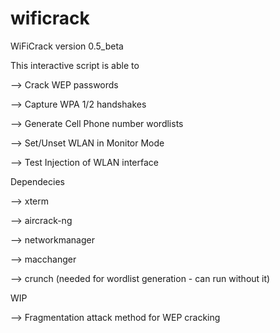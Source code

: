 # wificrack

WiFiCrack version 0.5_beta

This interactive script is able to

--> Crack WEP passwords

--> Capture WPA 1/2 handshakes

--> Generate Cell Phone number wordlists

--> Set/Unset WLAN in Monitor Mode

--> Test Injection of WLAN interface

Dependecies

--> xterm

--> aircrack-ng

--> networkmanager

--> macchanger

--> crunch (needed for wordlist generation - can run without it)

WIP 

--> Fragmentation attack method for WEP cracking